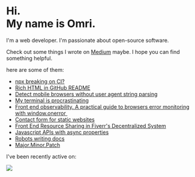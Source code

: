 # Hi.<br>My name is Omri.

I'm a web developer. I'm passionate about open-source software.

Check out some things I wrote on [Medium](https://medium.com/@omrilotan) maybe. I hope you can find something helpful.


here are some of them:

- [npx breaking on CI?](https://omrilotan.medium.com/npx-breaking-on-ci-b9f3f61d4676)
- [Rich HTML in GitHub README](https://omrilotan.medium.com/rich-html-in-github-readme-bfb3de791441)
- [Detect mobile browsers without user agent string parsing](https://medium.com/fiverr-engineering/detect-mobile-browsers-without-user-agent-string-parsing-66e3694ce8cd)
- [My terminal is procrastinating ](https://omrilotan.medium.com/my-terminal-is-procrastinating-c4cd520c373c)
- [Front end observability. A practical guide to browsers error monitoring with window.onerror ‍](https://medium.com/fiverr-engineering/front-end-observability-a-practical-guide-to-browsers-error-monitoring-with-window-onerror-307f7a93deef)
- [Contact form for static websites](https://omrilotan.medium.com/contact-form-for-static-websites-56650393f78c)
- [Front End Resource Sharing in Fiverr's Decentralized System](https://medium.com/fiverr-engineering/front-end-dependency-sharing-19ed0ce9089e)
- [Javascript APIs with async properties](https://omrilotan.medium.com/javascript-async-variables-686dc5f03cb2)
- [Robots writing docs](https://medium.com/fiverr-engineering/robots-writing-docs-3b9877e42c31)
- [Major.Minor.Patch](https://medium.com/fiverr-engineering/major-minor-patch-a5298e2e1798)

I've been recently active on:

[![](https://github-readme-stats.vercel.app/api/pin/?username=GoogleChrome&repo=web-vitals&show_owner=true)](https://github.com/GoogleChrome/web-vitals)